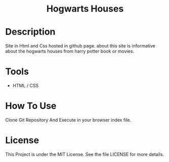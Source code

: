 <h1 align="center">Hogwarts Houses</h1>


# Description

Site in Html and Css hosted in github page. about this site is informative about the hogwarts houses from harry potter book or movies.

# Tools

- HTML / CSS

# How To Use

Clone Git Repository And Execute in your browser index file.

# License

This Project is under the MIT License. See the file LICENSE for more details.